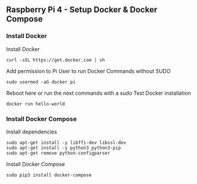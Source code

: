 
## Raspberry Pi 4 - Setup Docker & Docker Compose

### Install Docker
Install Docker

    curl -sSL https://get.docker.com | sh

Add permission to Pi User to run Docker Commands without SUDO

    sudo usermod -aG docker pi

Reboot here or run the next commands with a sudo
Test Docker installation

    docker run hello-world

### Install Docker Compose
Install dependencies

    sudo apt-get install -y libffi-dev libssl-dev
    sudo apt-get install -y python3 python3-pip
    sudo apt-get remove python-configparser

Install Docker Compose

    sudo pip3 install docker-compose


